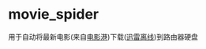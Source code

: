 # movie_spider
用于自动将最新电影(来自[电影港](http://www.dygang.com/))下载([迅雷离线](http://yuancheng.xunlei.com/))到路由器硬盘
